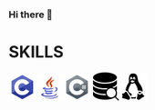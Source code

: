 ### Hi there 👋
<h1>SKILLS</h1>
<img src="c_icon.png"/><img src="java_icon.png"/><img src="csharp_icon.png"/><img src="data_base_icon.png"/><img src="linux_icon.png"/>



<!--
**P0ll021/P0ll021** is a ✨ _special_ ✨ repository because its `README.md` (this file) appears on your GitHub profile.

Here are some ideas to get you started:

- 🔭 I’m currently working on ...
- 🌱 I’m currently learning ...
- 👯 I’m looking to collaborate on ...
- 🤔 I’m looking for help with ...
- 💬 Ask me about ...
- 📫 How to reach me: ...
- 😄 Pronouns: ...
- ⚡ Fun fact: ...
-->
